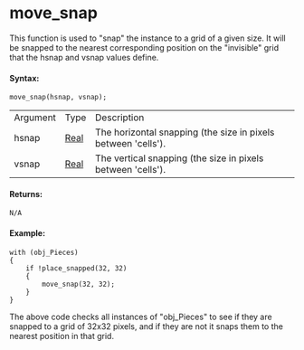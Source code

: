 # move_snap

This function is used to "snap" the instance to a grid of a given size.
It will be snapped to the nearest corresponding position on the
"invisible" grid that the hsnap and vsnap values define.

#### Syntax:

``` gml
move_snap(hsnap, vsnap);
```

|          |                                                                         |                                                               |
|----------|-------------------------------------------------------------------------|---------------------------------------------------------------|
| Argument | Type                                                                    | Description                                                   |
| hsnap    |  [Real](../../../../../GameMaker_Language/GML_Overview/Data_Types)  | The horizontal snapping (the size in pixels between 'cells'). |
| vsnap    |  [Real](../../../../../GameMaker_Language/GML_Overview/Data_Types)  | The vertical snapping (the size in pixels between 'cells').   |

#### Returns:

``` gml
N/A
```

#### Example:

``` gml
with (obj_Pieces)
{
    if !place_snapped(32, 32)
    {
        move_snap(32, 32);
    }
}
```

The above code checks all instances of "obj_Pieces" to see if they are
snapped to a grid of 32x32 pixels, and if they are not it snaps them to
the nearest position in that grid.
